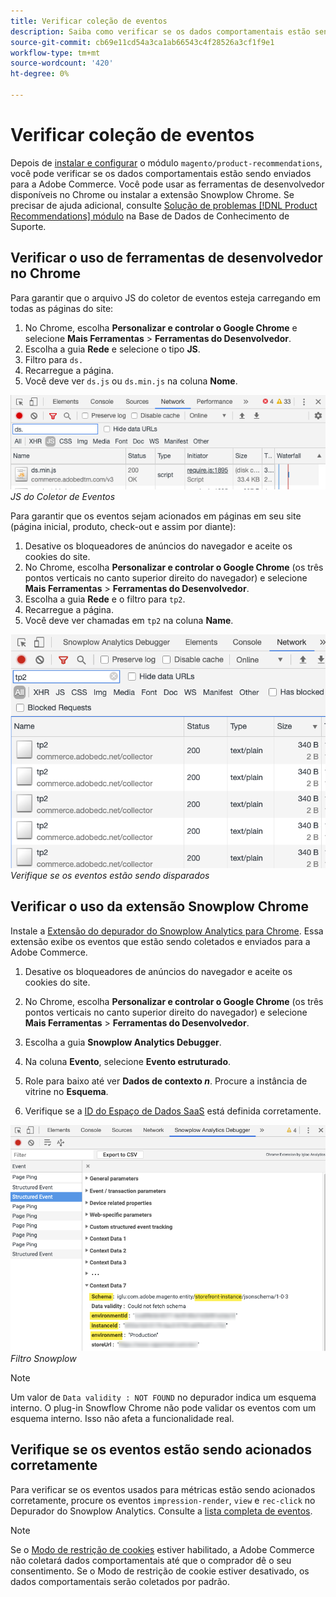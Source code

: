 ```yaml
---
title: Verificar coleção de eventos
description: Saiba como verificar se os dados comportamentais estão sendo enviados ao Adobe Commerce.
source-git-commit: cb69e11cd54a3ca1ab66543c4f28526a3cf1f9e1
workflow-type: tm+mt
source-wordcount: '420'
ht-degree: 0%

---
```


# Verificar coleção de eventos

Depois de [instalar e configurar](install-configure.md) o módulo `magento/product-recommendations`, você pode verificar se os dados comportamentais estão sendo enviados para a Adobe Commerce. Você pode usar as ferramentas de desenvolvedor disponíveis no Chrome ou instalar a extensão Snowplow Chrome. Se precisar de ajuda adicional, consulte [Solução de problemas [!DNL Product Recommendations] módulo](https://experienceleague.adobe.com/docs/commerce-knowledge-base/kb/troubleshooting/miscellaneous/troubleshoot-product-recommendations-module-in-magento-commerce.html) na Base de Dados de Conhecimento de Suporte.

## Verificar o uso de ferramentas de desenvolvedor no Chrome

Para garantir que o arquivo JS do coletor de eventos esteja carregando em todas as páginas do site:

1. No Chrome, escolha **Personalizar e controlar o Google Chrome** e selecione **Mais Ferramentas** > **Ferramentas do Desenvolvedor**.
1. Escolha a guia **Rede** e selecione o tipo **JS**.
1. Filtro para `ds.`
1. Recarregue a página.
1. Você deve ver `ds.js` ou `ds.min.js` na coluna **Nome**.

![JS de coletor de eventos](assets/filter-ds.png)
_JS do Coletor de Eventos_

Para garantir que os eventos sejam acionados em páginas em seu site (página inicial, produto, check-out e assim por diante):

1. Desative os bloqueadores de anúncios do navegador e aceite os cookies do site.
1. No Chrome, escolha **Personalizar e controlar o Google Chrome** (os três pontos verticais no canto superior direito do navegador) e selecione **Mais Ferramentas** > **Ferramentas do Desenvolvedor**.
1. Escolha a guia **Rede** e o filtro para `tp2`.
1. Recarregue a página.
1. Você deve ver chamadas em `tp2` na coluna **Name**.

![Acionando eventos](assets/filter-tp2.png)
_Verifique se os eventos estão sendo disparados_

## Verificar o uso da extensão Snowplow Chrome

Instale a [Extensão do depurador do Snowplow Analytics para Chrome](https://chrome.google.com/webstore/detail/snowplow-analytics-debugg/jbnlcgeengmijcghameodeaenefieedm). Essa extensão exibe os eventos que estão sendo coletados e enviados para a Adobe Commerce.

1. Desative os bloqueadores de anúncios do navegador e aceite os cookies do site.

1. No Chrome, escolha **Personalizar e controlar o Google Chrome** (os três pontos verticais no canto superior direito do navegador) e selecione **Mais Ferramentas** > **Ferramentas do Desenvolvedor**.

1. Escolha a guia **Snowplow Analytics Debugger**.

1. Na coluna **Evento**, selecione **Evento estruturado**.

1. Role para baixo até ver **Dados de contexto _n_**. Procure a instância de vitrine no **Esquema**.

1. Verifique se a [ID do Espaço de Dados SaaS](https://experienceleague.adobe.com/docs/commerce-admin/config/services/saas.html) está definida corretamente.

![Filtro Snowplow](assets/snowplow-filter.png)
_Filtro Snowplow_

>[!NOTE]
>
> Um valor de `Data validity : NOT FOUND` no depurador indica um esquema interno. O plug-in Snowflow Chrome não pode validar os eventos com um esquema interno. Isso não afeta a funcionalidade real.

## Verifique se os eventos estão sendo acionados corretamente

Para verificar se os eventos usados para métricas estão sendo acionados corretamente, procure os eventos `impression-render`, `view` e `rec-click` no Depurador do Snowplow Analytics. Consulte a [lista completa de eventos](https://experienceleague.adobe.com/docs/commerce/product-recommendations/developer/events.html).

>[!NOTE]
>
> Se o [Modo de restrição de cookies](https://experienceleague.adobe.com/docs/commerce-admin/start/compliance/privacy/compliance-cookie-law.html) estiver habilitado, a Adobe Commerce não coletará dados comportamentais até que o comprador dê o seu consentimento. Se o Modo de restrição de cookie estiver desativado, os dados comportamentais serão coletados por padrão.

